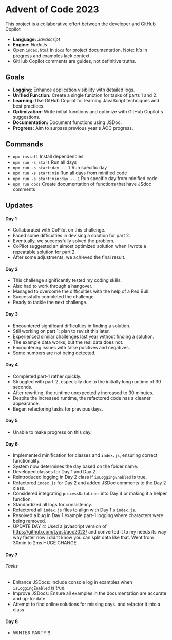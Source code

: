 # Advent of Code 2023

This project is a collaborative effort between the developer and GitHub Copilot

- **Language:** *Javascript*  
- **Engine:** *Node.js*
- Open `index.html` in `docs` for project documentation. Note: It's in progress and examples lack context.
- GitHub Copilot comments are guides, not definitive truths.

## Goals
- **Logging:** Enhance application visibility with detailed logs.
- **Unified Function:** Create a single function for tasks of parts 1 and 2.
- **Learning:** Use GitHub Copilot for learning JavaScript techniques and best practices.
- **Optimization:** Write initial functions and optimize with GitHub Copilot's suggestions.
- **Documentation:** Document functions using JSDoc.
- **Progress:** Aim to surpass previous year's AOC progress.

## Commands
- `npm install` Install dependencies
- `npm run -s start` Run all days
- `npm run -s start:day -- 1` Run specific day 
- `npm run -s start:min` Run all days from minified code
- `npm run -s start:min:day -- 1` Run specific day from minified code
- `npm run docs` Create documentation of functions that have JSdoc comments

## Updates

#### Day 1
- Collaborated with CoPilot on this challenge.
- Faced some difficulties in devising a solution for part 2.
- Eventually, we successfully solved the problem.
- CoPilot suggested an almost optimized solution when I wrote a repeatable solution for part 2.
- After some adjustments, we achieved the final result.

#### Day 2
- This challenge significantly tested my coding skills.
- Also had to work through a hangover.
- Managed to overcome the difficulties with the help of a Red Bull.
- Successfully completed the challenge.
- Ready to tackle the next challenge.

#### Day 3
- Encountered significant difficulties in finding a solution.
- Still working on part 1; plan to revisit this later.
- Experienced similar challenges last year without finding a solution.
- The example data works, but the real data does not.
- Encountering issues with false positives and negatives.
- Some numbers are not being detected.

#### Day 4
- Completed part-1 rather quickly.
- Struggled with part-2, especially due to the initially long runtime of 30 seconds.
- After rewriting, the runtime unexpectedly increased to 30 minutes.
- Despite the increased runtime, the refactored code has a cleaner appearance.
- Began refactoring tasks for previous days.

#### Day 5
- Unable to make progress on this day.

#### Day 6
- Implemented minification for classes and `index.js`, ensuring correct functionality.
- System now determines the day based on the folder name.
- Developed classes for Day 1 and Day 2.
- Reintroduced logging in Day 2 class if `isLoggingEnabled` is true.
- Refactored `index.js` for Day 2 and added JSDoc comments to the Day 2 class.
- Considered integrating `processDataLines` into Day 4 or making it a helper function.
- Standardized all logs for consistency.
- Refactored all `index.js` files to align with Day 1's `index.js`.
- Resolved a bug in Day 1 example part-1 logging where characters were being removed.
- UPDATE DAY 4: Used a javascript version of https://github.com/Lyqst/aoc2023/ and converted it to my needs its way way faster now i didnt know you can split data like that. Went from 30min to 2ms HUGE CHANGE

#### Day 7 

###### Tasks
- Enhance JSDocs: Include console log in examples when `isLoggingEnabled` is true.
- Improve JSDocs: Ensure all examples in the documentation are accurate and up-to-date.
- Attempt to find online solutions for missing days. and refactor it into a class

#### Day 8 

- WINTER PARTY!!!
